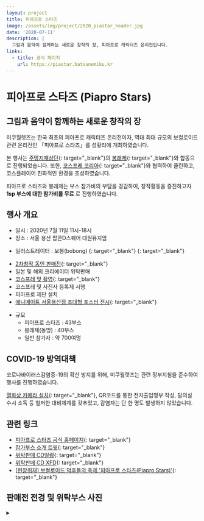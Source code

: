 ```yaml
---
layout: project
title: 피아프로 스타즈
image: /assets/img/project/2020_piastar_header.jpg
date: '2020-07-11'
description: |
  그림과 음악이 함께하는 새로운 창작의 장, 피아프로 캐릭터즈 온리전입니다.
links:
  - title: 공식 페이지
    url: https://piastar.hatsunemiku.kr
---
```


# 피아프로 스타즈 (Piapro Stars)

## 그림과 음악이 함께하는 새로운 창작의 장

미쿠월렛즈는 한국 최초의 피아프로 캐릭터즈 온리전이자, 역대 최대 규모의 보컬로이드 관련 온리전인 「피아프로 스타즈」를 성황리에 개최하였습니다.

본 행사는 [주망지재상단](https://twitter.com/kumono_ie){: target="_blank"}의 [봉래제](https://twitter.com/HOURAI_SAI){: target="_blank"}와 합동으로 진행되었습니다. 또한, [코스프레 코리아](https://twitter.com/hihihi_34/status/1278665716627959810){: target="_blank"}와 협력하여 클린하고, 코스플레이어 친화적인 환경을 조성하였습니다.

피아프로 스타즈와 봉래제는 부스 참가비의 부담을 경감하여, 창작활동을 증진하고자 
**1sp 부스에 대한 참가비를 무료**
로 진행하였습니다. 

## 행사 개요
- 일시 : 2020년 7월 11일 11시-18시
- 장소 : 서울 용산 팝콘D스퀘어 대원뮤지엄

* 일러스트레이터 : 보봉(bobong) [<i class="fab fa-twitter" style="color: #1DA1F2;"></i>](https://twitter.com/jjhy0173){: target="_blank"} [<i class="icon-pixiv"></i>](https://www.pixiv.net/users/6492059){: target="_blank"}

- [2차창작 동인 판매전](https://twitter.com/MikuWallets/status/1272471993875492864){: target="_blank"}
- 일본 및 해외 크리에이터 위탁판매
- [코스프레 및 촬영](https://twitter.com/MikuWallets/status/1275016986896904192){: target="_blank"}
- 코스프레 및 사진사 등록제 시행
- 피아프로 제단 설치
- [애니메이트 서울용산점 초대형 포스터 전시](https://twitter.com/MikuWallets/status/1267719644053245953){: target="_blank"}

* 규모
  - 피아프로 스타즈 : 43부스
  - 봉래제(동방) : 40부스
  - 일반 참가자 : 약 700여명

## COVID-19 방역대책
코로나바이러스감염증-19의 확산 방지를 위해, 미쿠월렛즈는 관련 정부지침을 준수하여 행사를 진행하였습니다.

[열화상 카메라 설치](https://twitter.com/MikuWallets/status/1281115106818969600){: target="_blank"}, QR코드를 통한 전자출입명부 작성, 탈의실 수시 소독 등 철저한 대비체계를 갖추었고, 감염자는 단 한 명도 발생하지 않았습니다.

## 관련 링크
- [피아프로 스타즈 공식 홈페이지](https://piastar.hatsunemiku.kr){: target="_blank"}
- [참가부스 소개 트윗](https://twitter.com/MikuWallets/status/1272471993875492864){: target="_blank"}
- [위탁판매 CD일람](https://www.notion.so/ba30963c3bb54e36bfb2e77b7895841c?v=e465363bfe9241f097898da90f1c61c9){: target="_blank"}
- [위탁판매 CD XFD](https://www.youtube.com/playlist?list=PLuU8cy6yqZNxHV3C4V9msGRm64nrAgoeJ){: target="_blank"}
- [[현장취재] 보컬로이드 덕후들의 축제 '피아프로 스타즈(Piapro Stars)'](https://kbk518.tistory.com/3477){: target="_blank"}

## 판매전 전경 및 위탁부스 사진
<details>
<summary data-closed="펼치기" data-open="접기"></summary>
<!-- 스타일 적용시 div 래핑 -->
<div markdown="1" style="padding: 15px 0">

![booth1](/assets/img/project/2020_piastar_booth1.jpg){: loading="lazy"}

![booth2](/assets/img/project/2020_piastar_booth2.jpg){: loading="lazy"}

</div>
</details>